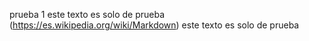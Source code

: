 prueba 1
este texto es solo de prueba
(https://es.wikipedia.org/wiki/Markdown)
este texto es solo de prueba